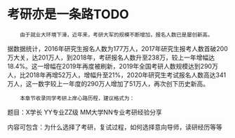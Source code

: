 # 考研亦是一条路TODO

```text
    由于就业大环境下滑，近年来，考研大军的规模不断增加，报名人数已是屡创新高。
```

据数据统计，2016年研究生报名人数为177万人，2017年研究生报考人数首破200万大关，达201万人，到2018年，考研报名人数升至238万，较上一年增幅达18.4%。这一增幅在2019年再度被刷新，2019年全国考研人数规模达到290万人，比2018年再增52万人，增幅升至21%，2020年研究生考试报名人数高达341万人，这一数字较上一年度的290万人增加了51万人，再次创下历史新高。

```text
    本章节收录同学考研上岸心路历程，建议格式为：
```

题目：X学长 YY专业ZZ级 MM大学NN专业考研经验分享

内容可包含：为什么选择了考研，复试过程，如何选择意向导师，读研经历等等


